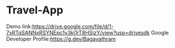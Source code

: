 # Travel-App
Demo link:https://drive.google.com/file/d/1-7xRTqSANNxRSYNEpc1y3ki1rT8HSjzY/view?usp=drivesdk
Google Developer Profile:https://g.dev/Bagavathram

